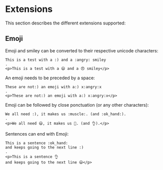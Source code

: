 # Extensions

This section describes the different extensions supported:

## Emoji

Emoji and smiley can be converted to their respective unicode characters:

```````````````````````````````` example
This is a test with a :) and a :angry: smiley
.
<p>This is a test with a 😃 and a 😠 smiley</p>
````````````````````````````````

An emoji needs to be preceded by a space:

```````````````````````````````` example
These are not:) an emoji with a:) x:angry:x
.
<p>These are not:) an emoji with a:) x:angry:x</p>
````````````````````````````````

Emoji can be followed by close ponctuation (or any other characters):

```````````````````````````````` example
We all need :), it makes us :muscle:. (and :ok_hand:).
.
<p>We all need 😃, it makes us 💪. (and 👌).</p>
````````````````````````````````

Sentences can end with Emoji:

```````````````````````````````` example
This is a sentence :ok_hand:
and keeps going to the next line :)
.
<p>This is a sentence 👌
and keeps going to the next line 😃</p>
````````````````````````````````
